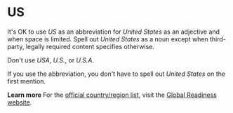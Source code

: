 # US

It's OK to use *US* as an abbreviation for *United States* as an adjective and when space is limited. Spell out *United States* as a noun except when third-party, legally required content specifies otherwise. 

Don't use *USA*, *U.S.*, or *U.S.A*.

If you use the abbreviation, you don't have to spell out *United States* on the first mention.

**Learn more** For the [official country/region list](https://microsoft.sharepoint.com/teams/celaGlobalReadiness/Lists/CountryRegion/CountryRegionList.aspx), visit the [Global Readiness website](https://microsoft.sharepoint.com/teams/celaGlobalReadiness/Pages/Home.aspx).
